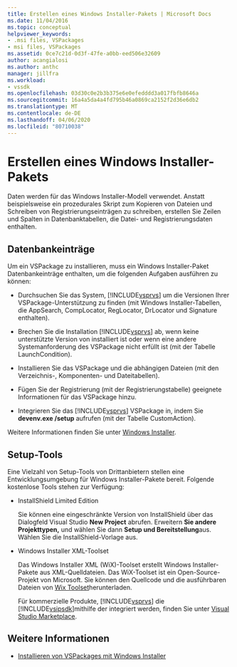 ```yaml
---
title: Erstellen eines Windows Installer-Pakets | Microsoft Docs
ms.date: 11/04/2016
ms.topic: conceptual
helpviewer_keywords:
- .msi files, VSPackages
- msi files, VSPackages
ms.assetid: 0ce7c21d-0d3f-47fe-a0bb-eed506e32609
author: acangialosi
ms.author: anthc
manager: jillfra
ms.workload:
- vssdk
ms.openlocfilehash: 03d30c0e2b3b375e6e0efedddd3a017fbfb8646a
ms.sourcegitcommit: 16a4a5da4a4fd795b46a0869ca2152f2d36e6db2
ms.translationtype: MT
ms.contentlocale: de-DE
ms.lasthandoff: 04/06/2020
ms.locfileid: "80710038"
---
```

# <a name="author-a-windows-installer-package"></a>Erstellen eines Windows Installer-Pakets
Daten werden für das Windows Installer-Modell verwendet. Anstatt beispielsweise ein prozedurales Skript zum Kopieren von Dateien und Schreiben von Registrierungseinträgen zu schreiben, erstellen Sie Zeilen und Spalten in Datenbanktabellen, die Datei- und Registrierungsdaten enthalten.

## <a name="database-entries"></a>Datenbankeinträge
Um ein VSPackage zu installieren, muss ein Windows Installer-Paket Datenbankeinträge enthalten, um die folgenden Aufgaben ausführen zu können:

- Durchsuchen Sie das System, [!INCLUDE[vsprvs](../../code-quality/includes/vsprvs_md.md)] um die Versionen Ihrer VSPackage-Unterstützung zu finden (mit Windows Installer-Tabellen, die AppSearch, CompLocator, RegLocator, DrLocator und Signature enthalten).

- Brechen Sie die Installation [!INCLUDE[vsprvs](../../code-quality/includes/vsprvs_md.md)] ab, wenn keine unterstützte Version von installiert ist oder wenn eine andere Systemanforderung des VSPackage nicht erfüllt ist (mit der Tabelle LaunchCondition).

- Installieren Sie das VSPackage und die abhängigen Dateien (mit den Verzeichnis-, Komponenten- und Dateitabellen).

- Fügen Sie der Registrierung (mit der Registrierungstabelle) geeignete Informationen für das VSPackage hinzu.

- Integrieren Sie das [!INCLUDE[vsprvs](../../code-quality/includes/vsprvs_md.md)] VSPackage in, indem Sie **devenv.exe /setup** aufrufen (mit der Tabelle CustomAction).

Weitere Informationen finden Sie unter [Windows Installer](/windows/desktop/Msi/windows-installer-portal).

## <a name="setup-tools"></a>Setup-Tools
Eine Vielzahl von Setup-Tools von Drittanbietern stellen eine Entwicklungsumgebung für Windows Installer-Pakete bereit. Folgende kostenlose Tools stehen zur Verfügung:

- InstallShield Limited Edition

   Sie können eine eingeschränkte Version von InstallShield über das Dialogfeld Visual Studio **New Project** abrufen. Erweitern **Sie andere Projekttypen,** und wählen Sie dann **Setup und Bereitstellung**aus. Wählen Sie die InstallShield-Vorlage aus.

- Windows Installer XML-Toolset

   Das Windows Installer XML (WiX)-Toolset erstellt Windows Installer-Pakete aus XML-Quelldateien. Das WiX-Toolset ist ein Open-Source-Projekt von Microsoft. Sie können den Quellcode und die ausführbaren Dateien von [Wix Toolset](https://sourceforge.net/projects/wix/)herunterladen.

   Für kommerzielle Produkte, [!INCLUDE[vsprvs](../../code-quality/includes/vsprvs_md.md)] die [!INCLUDE[vsipsdk](../../extensibility/includes/vsipsdk_md.md)]mithilfe der integriert werden, finden Sie unter [Visual Studio Marketplace](https://marketplace.visualstudio.com/).

## <a name="see-also"></a>Weitere Informationen
- [Installieren von VSPackages mit Windows Installer](../../extensibility/internals/installing-vspackages-with-windows-installer.md)
